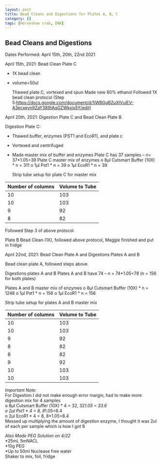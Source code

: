 ```yaml
---
layout: post
title: Bead Cleans and Digestions for Plates A, B, C
category: []
tags: [Horseshoe crab, DNA]
---
```

## Bead Cleans and Digestions
Dates Performed: April 15th, 20th, 22nd 2021


April 15th, 2021: Bead Clean Plate C
* 1X bead clean
* volume=50ul

  Thawed plate C, vortexed and spun
  Made new 80% ethanol
  Followed 1X bead clean protocol (Step 5:https://docs.google.com/document/d/1iWBGgBZuXlVuiEV-A3ecxeyn9ZaY389tAqGZWksjs5Y/edit)

April 20th, 2021: Digestion Plate C and Bead Clean Plate B

  Digestion Plate C:
  * Thawed buffer, enzymes (PST1 and EcoR1), and plate c
  * Vortexed and centrifuged
  * Made master mix of buffer and enzymes
  Plate C has 37 samples – n= 37*1.05=39
    Plate C master mix of enzymes
      o	8μl Cutsmart Buffer (10X)  * n = 311
      o	1μl Pst1 * n = 39
      o	1μl EcoR1 * n = 39

      Strip tube setup for plate C for master mix

Number of columns | Volume to Tube
---- | ----
10 | 103
10 | 103
9 | 92
8 | 82

  Followed Step 3 of above protocol.

  Plate B Bead Clean (1X), followed above protocol, Maggie finished and put in fridge

April 22nd, 2021: Bead Clean Plate A and Digestions Plates A and B

  Bead clean plate A, followed steps above

  Digestions plates A and B
  Plates A and B have 74 – n = 74*1.05=78 (n = 156 for both plates)

  Plates A and B master mix of enzymes
  o	8μl Cutsmart Buffer (10X)  * n = 1248
  o	1μl Pst1 * n = 156
  o 1μl EcoR1 * n = 156

  Strip tube setup for plates A and B master mix

Number of columns | Volume to Tube
---- | ----
10 | 103
10 | 103
9 | 92
8 | 82
8 | 82
9 | 92
10 | 103
10 | 103

*Important Note:*\
For Digestion I did not make enough error margin, had to make more digestion mix for 4 samples\
o	8μl Cutsmart Buffer (10X)  * 4 = 32, 32*1.05 = 33.6\
o	2μl Pst1 * 4 = 8, 8*1.05=8.4\
o 2μl EcoR1 * 4 = 8, 8*1.05=8.4\
Messed up multiplying the amount of digestion enzyme, I thought it was 2ul of each per sample which is how I got 8

*Also Made PEG Solution on 4/22*\
*25mL 5mNACL\
*10g PEG\
*Up to 50ml Nuclease free water\
Shaker to mix, foil, fridge

